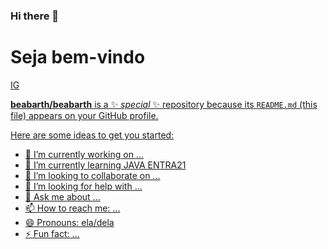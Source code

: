 ### Hi there 👋

<h1> Seja bem-vindo </h1>
<a href = 'https://instagram.com/beabarthb?igshid=YmMyMTA2M2Y='> IG

**beabarth/beabarth** is a ✨ _special_ ✨ repository because its `README.md` (this file) appears on your GitHub profile.

Here are some ideas to get you started:

- 🔭 I’m currently working on ...
- 🌱 I’m currently learning JAVA ENTRA21
- 👯 I’m looking to collaborate on ...
- 🤔 I’m looking for help with ...
- 💬 Ask me about ...
- 📫 How to reach me: ...
- 😄 Pronouns: ela/dela
- ⚡ Fun fact: ...
